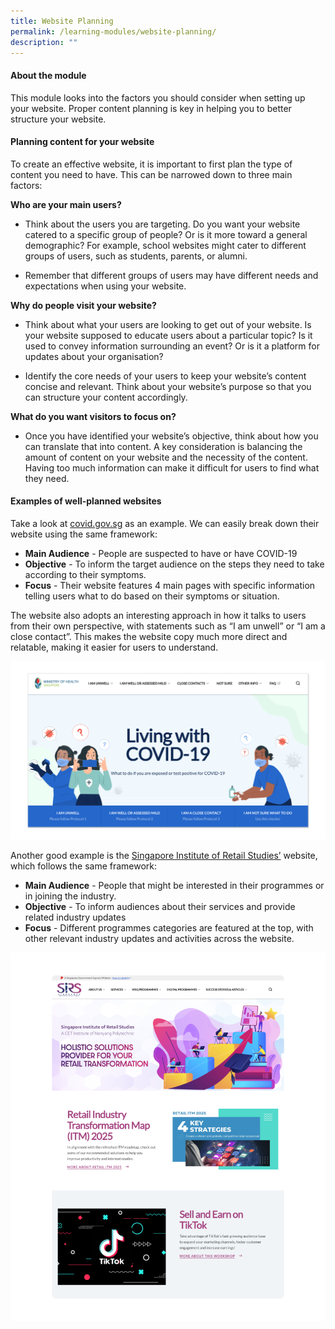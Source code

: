 ```yaml
---
title: Website Planning
permalink: /learning-modules/website-planning/
description: ""
---
```

#### About the module ####
This module looks into the factors you should consider when setting up your website. Proper content planning is key in helping you to better structure your website.

#### Planning content for your website ####

To create an effective website, it is important to first plan the type of content you need to have. This can be narrowed down to three main factors:

**Who are your main users?**

*   Think about the users you are targeting. Do you want your website catered to a specific group of people? Or is it more toward a general demographic? For example, school websites might cater to different groups of users, such as students, parents, or alumni.
    
*   Remember that different groups of users may have different needs and expectations when using your website.
    

**Why do people visit your website?**
    

*   Think about what your users are looking to get out of your website. Is your website supposed to educate users about a particular topic? Is it used to convey information surrounding an event? Or is it a platform for updates about your organisation?
    
*   Identify the core needs of your users to keep your website’s content concise and relevant. Think about your website’s purpose so that you can structure your content accordingly.
    

**What do you want visitors to focus on?**
    

*   Once you have identified your website’s objective, think about how you can translate that into content. A key consideration is balancing the amount of content on your website and the necessity of the content. Having too much information can make it difficult for users to find what they need.


#### Examples of well-planned websites

Take a look at [covid.gov.sg](http://covid.gov.sg) as an example. We can easily break down their website using the same framework:

*   **Main Audience** - People are suspected to have or have COVID-19
*   **Objective** - To inform the target audience on the steps they need to take according to their symptoms.
*   **Focus** - Their website features 4 main pages with specific information telling users what to do based on their symptoms or situation.

The website also adopts an interesting approach in how it talks to users from their own perspective, with statements such as “I am unwell” or “I am a close contact”. This makes the website copy much more direct and relatable, making it easier for users to understand.

![Example of a well-planned website](/images/Website%20Planning%201.png)

Another good example is the [Singapore Institute of Retail Studies’](https://www.sirs.edu.sg/) website, which follows the same framework:

*   **Main Audience** - People that might be interested in their programmes or in joining the industry.
*   **Objective** - To inform audiences about their services and provide related industry updates
*   **Focus** - Different programmes categories are featured at the top, with other relevant industry updates and activities across the website.

![Example of a well-planned website](/images/Website%20Planning%202.png)